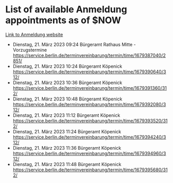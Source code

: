 # List of available Anmeldung appointments as of $NOW
[Link to Anmeldung website](https://service.berlin.de/terminvereinbarung/termin/tag.php?termin=1&anliegen[]=120686&dienstleisterlist=122210,122217,327316,122219,327312,122227,327314,122231,327346,122243,327348,122254,122252,329742,122260,329745,122262,329748,122271,327278,122273,327274,122277,327276,330436,122280,327294,122282,327290,122284,327292,122291,327270,122285,327266,122286,327264,122296,327268,150230,329760,122297,327286,122294,327284,122312,329763,122314,329775,122304,327330,122311,327334,122309,327332,317869,122281,327352,122279,329772,122283,122276,327324,122274,327326,122267,329766,122246,327318,122251,327320,122257,327322,122208,327298,122226,327300&herkunft=http%3A%2F%2Fservice.berlin.de%2Fdienstleistung%2F120686%2F)
- Dienstag, 21. März 2023 09:24 Bürgeramt Rathaus Mitte - Vorzugstermine https://service.berlin.de/terminvereinbarung/termin/time/1679387040/2851/
- Dienstag, 21. März 2023 10:24 Bürgeramt Köpenick https://service.berlin.de/terminvereinbarung/termin/time/1679390640/312/
- Dienstag, 21. März 2023 10:36 Bürgeramt Köpenick https://service.berlin.de/terminvereinbarung/termin/time/1679391360/312/
- Dienstag, 21. März 2023 10:48 Bürgeramt Köpenick https://service.berlin.de/terminvereinbarung/termin/time/1679392080/312/
- Dienstag, 21. März 2023 11:12 Bürgeramt Köpenick https://service.berlin.de/terminvereinbarung/termin/time/1679393520/312/
- Dienstag, 21. März 2023 11:24 Bürgeramt Köpenick https://service.berlin.de/terminvereinbarung/termin/time/1679394240/312/
- Dienstag, 21. März 2023 11:36 Bürgeramt Köpenick https://service.berlin.de/terminvereinbarung/termin/time/1679394960/312/
- Dienstag, 21. März 2023 11:48 Bürgeramt Köpenick https://service.berlin.de/terminvereinbarung/termin/time/1679395680/312/

